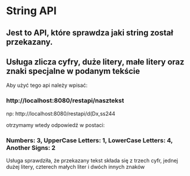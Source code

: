 # String API
## Jest to API, które sprawdza jaki string został przekazany.
## Usługa zlicza cyfry, duże litery, małe litery oraz znaki specjalne w podanym tekście

Aby użyć tego api należy wpisać:
### http://localhost:8080/restapi/nasztekst

np: http://localhost:8080/restapi/d(Dx,ss244

otrzymamy wtedy odpowiedź w postaci:
### Numbers: 3, UpperCase Letters: 1, LowerCase Letters: 4, Another Signs: 2

Usługa sprawdziła, że przekazany tekst składa się z trzech cyfr, jednej dużej litery, czterech małych liter i dwóch innych znaków

